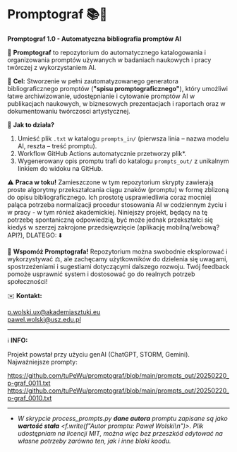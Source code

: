 # Promptograf 📚🚀
**Promptograf 1.0 - Automatyczna bibliografia promptów AI**

📖 **Promptograf** to repozytorium do automatycznego katalogowania i organizowania promptów używanych w badaniach naukowych i pracy twórczej z wykorzystaniem AI.

🎯 **Cel:**
Stworzenie w pełni zautomatyzowanego generatora bibliograficznego promptów (**"spisu promptograficznego"**), który umożliwi łatwe archiwizowanie, udostępnianie i cytowanie promptów AI w publikacjach naukowych, w biznesowych prezentacjach i raportach oraz w dokumentowaniu twórczosci artystycznej.

📌 **Jak to działa?**

1. Umieść plik `.txt` w katalogu `prompts_in/` (pierwsza linia – nazwa modelu AI, reszta – treść promptu).
2. Workflow GitHub Actions automatycznie przetworzy plik*.
3. Wygenerowany opis promptu trafi do katalogu `prompts_out/` z unikalnym linkiem do widoku na GitHub.


⚠️ **Praca w toku!**
Zamieszczone w tym repozytorium skrypty zawierają proste algorytmy przekształcania ciągu znaków (promptu) w formę zblizoną do opisu bibliograficznego. Ich prostotę usprawiedliwia  coraz mocniej paląca potrzeba normalizacji procedur stosowania AI w codziennym życiu i w pracy - w tym rónież akademickiej. Niniejszy projekt, będący na tę potrzebę spontaniczną odpowiedzią, być może jednak przekształci się kiedyś w szerzej zakrojone przedsięwzięcie (aplikację mobilną/webową? API?), DLATEGO: ⬇️ 

📢 **Wspomóż Promptografa!**
Repozytorium można swobodnie eksplorować i wykorzystywać ⚖️, ale zachęcamy użytkowników do dzielenia się uwagami, spostrzeżeniami i sugestiami dotyczącymi dalszego rozwoju. Twój feedback pomoże usprawnić system i dostosować go do realnych potrzeb społeczności!

✉️ **Kontakt:**

p.wolski.ux@akademiasztuki.eu  
pawel.wolski@usz.edu.pl

---
ℹ️ **INFO:** 

Projekt powstał przy użyciu genAI (ChatGPT, STORM, Gemini). Najważniejsze prompty:

https://github.com/tuPeWu/promptograf/blob/main/prompts_out/20250220_p-graf_0011.txt
https://github.com/tuPeWu/promptograf/blob/main/prompts_out/20250220_p-graf_0010.txt

---
* *W skrypcie process_prompts.py **dane autora** promptu zapisane są jako **wartość stała** <f.write(f"Autor promptu: Paweł Wolski\n")>. Plik udostępniam na licencji MIT, można więc bez przeszkód edytować na własne potrzeby zarówno ten, jak i inne bloki koodu.*
